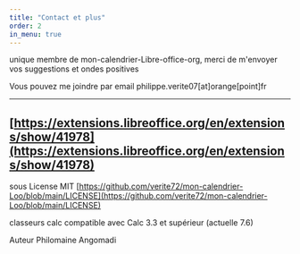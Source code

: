 ```yaml
---
title: "Contact et plus"
order: 2
in_menu: true
---
```

unique membre de mon-calendrier-Libre-office-org, merci de m'envoyer vos suggestions et ondes positives

Vous pouvez me joindre par email  philippe.verite07[at]orange[point]fr 

---
[https://extensions.libreoffice.org/en/extensions/show/41978](https://extensions.libreoffice.org/en/extensions/show/41978)
---  
sous License MIT
[https://github.com/verite72/mon-calendrier-Loo/blob/main/LICENSE](https://github.com/verite72/mon-calendrier-Loo/blob/main/LICENSE) 

classeurs calc compatible avec Calc 3.3 et supérieur  (actuelle 7.6)

Auteur Philomaine Angomadi 